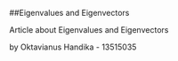 ##Eigenvalues and Eigenvectors

Article about Eigenvalues and Eigenvectors

by Oktavianus Handika - 13515035